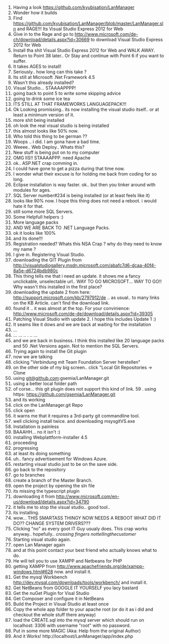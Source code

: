 1. Having a look https://github.com/kyubisation/LanManager
2. Wonder how it builds
3. Find https://github.com/kyubisation/LanManager/blob/master/LanManager.sln and RAGE!!! Its Visual Studio Express 2012 for Web
4. Give in to the Rage and go to http://www.microsoft.com/de-ch/download/details.aspx?id=30669 to download Visual Studio Express 2012 for Web
5. Install tha shit Visual Studio Express 2012 for Web and WALK AWAY. Return to Point 38 later.. Or Stay and continue with Point 6 if you want to suffer.
6. It takes AGES to install!
7. Seriously.. how long can this take ?
8. Its still at Microsoft .Net Framework 4.5
9. Wasn't this already installed?
10. Visual Studio... STAAAAPPPP!
11. going back to point 5 to write some skipping advice
12. going to drink some ice tea
13. ITS STILL AT THAT FRAMEWORKS LANGUAGEPACK!!!
14. Ok Looking promissing.. its now installing the visual studio itself.. or at least a minimum version of it.
15. more shit being installed
16. oh look the real visual studio is being installed
18. this almost looks like 50% now.
19. Who told this thing to be german ??
20. Woops .. i did. I am gona have a bad time.
21. Weeee.. Web Deploy.. Whats this?
22. New stuff is being put on to my computer
23. OMG IIS!! STAAAAPPP. need Apache
24. ok.. ASP.NET crap comming in.
25. I could have gone to get a pizza during that time now.
26. I wonder what their excuse is for holding me back from coding for so long.
27. Eclipse installation is way faster. ok.. but then you tinker around with modules for ages.
28. SQL Server number#234 is being installed (or at least feels like it)
29. looks like 90% now. I hope this thing does not need a reboot. i would hate it for that.
30. still some more SQL Servers.
31. Some Helpfull helpers :)
32. More language packs
33. AND WE ARE BACK TO .NET Language Packs.
34. ok it looks like 100%
35. and its done!!!
36. Registration needed? Whats this NSA Crap ? why do they need to know my name ?
37. I give in. Registering Visual Studio.
38. downloading the GIT Plugin from http://visualstudiogallery.msdn.microsoft.com/abafc7d6-dcaa-40f4-8a5e-d6724bdb980c
39. This thing tells me that i need an update. it shows me a fancy unclickable, unselectable url.. WAY TO GO MICROSOFT... WAY TO GO!! Why wasn't this installed in the first place?
40. downloading the update 2 from here: http://support.microsoft.com/kb/2797912/de .. as usual.. to many links on the KB Article. can't find the download link.
41. found it .. it was almost at the top. For your convinience: http://www.microsoft.com/de-de/download/details.aspx?id=39305
42. Patching Visual Studio with update 2. I hope this includes Update 1 :)
43. It seams like it dows and we are back at waiting for the installation
44. ...
45. ...
...
..
.
..
...
51. and we are back in business. I think this installed like 20 language packs and 50 .Net Versions again. Not to mention the SQL Servers.
52. Trying again to install the Git plugin
53. now we are talking
54. clicking "Verbindung mit Team Foundation Server herstellen"
55. on the other side of my big screen.. click "Local Git Repositories -> Clone 
56. using git@github.com:gsemia/LanManager.git
57. using a better local folder path
58. of corse... this git plugin does not support this kind of link.
59 . using https: https://github.com/gsemia/LanManager.git
60. and its working
61. click on the LanManager.git Repo
62. click open
63. it warns me that it requires a 3rd-party git commandline tool.
64. well clicking install twice. and downloading msysgitVS.exe
65. Installation is painless
66. BAAAHH... no it isn't :)
67. installing Webplattform-installer 4.5
68. proceeding
69. progressing
70. at least its doing something
71. uh.. fancy advertisement for Windows Azure.
72. restarting visual studio just to be on the save side.
73. go back to the repository
74. go to branches
75. create a branch of the Master Branch.
76. open the project by opening the sln file
77. its missing the typescript plugin
78. downloading it from http://www.microsoft.com/en-us/download/details.aspx?id=34790
79. it tells me to stop the visual studio.. good tool..
80. its installing.
81. wow... THIS SMARTASS THINGY NOW NEEDS A REBOOT WHAT DID IT DO?? CHANGE SYSTEM DRIVERS???
82. Clicking "no" as every goot IT Guy usualy does. This crap works anyway.. hopefully.. *crossing fingers* *nottellingthecustomer*
83. Starting visual studio again.
84. open Lan Manager again
85. and at this point contact your best friend who actually knows what to do.
86. He will tell you to use XAMPP and Netbeans for PHP
87. getting XAMPP from http://www.apachefriends.org/de/xampp-windows.html#628 now. and install it.
88. Get the mysql Workbench http://dev.mysql.com/downloads/tools/workbench/ and install it.
89. Get NetBeans from GOOGLE IT YOURSELF you lacy bastard
90. Get the nuGet Plugin for Visal Studio
91. Get Composer and configure it in NetBeans
92. Build the Project in Visual Studio at least once
93. Copy the whole app folder to your apache root (or do it as i did and checkout the whole stuff there anyway)
94. load the CREATE.sql into the mysql server which should run on localhost: 3306 with username "root" with no password.
95. Put in some more MAGIC (Aka: Help from the original Author)
96. And it Works! http://localhost/LanManager/app/index.php